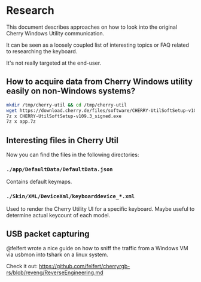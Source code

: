 # Research

This document describes approaches on how to look into the original Cherry Windows Utility communication.

It can be seen as a loosely coupled list of interesting topics or FAQ related to researching the keyboard.

It's not really targeted at the end-user.

## How to acquire data from Cherry Windows utility easily on non-Windows systems?

```sh
mkdir /tmp/cherry-util && cd /tmp/cherry-util
wget https://download.cherry.de/files/software/CHERRY-UtilSoftSetup-v109.3_signed.exe
7z x CHERRY-UtilSoftSetup-v109.3_signed.exe
7z x app.7z
```

## Interesting files in Cherry Util

Now you can find the files in the following directories:

### `./app/DefaultData/DefaultData.json`

Contains default keymaps.

### `./Skin/XML/DeviceXml/keyboarddevice_*.xml`

Used to render the Cherry Utility UI for a specific keyboard.
Maybe useful to determine actual keycount of each model.

## USB packet capturing

@felfert wrote a nice guide on how to sniff the traffic from a Windows VM via usbmon into tshark on a linux system.

Check it out: <https://github.com/felfert/cherryrgb-rs/blob/reveng/ReverseEngineering.md>